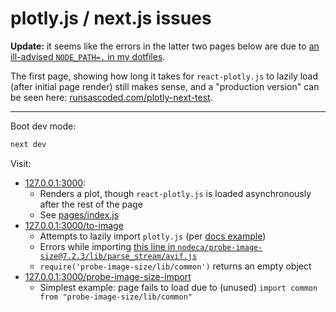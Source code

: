 # plotly.js / next.js issues

**Update:** it seems like the errors in the latter two pages below are due to [an ill-advised `NODE_PATH=.` in my dotfiles](https://github.com/ryan-williams/js-helpers/blob/c3aecb1905e7d45a271fe0e5e74e78e903e6d820/.js-rc#L4).

The first page, showing how long it takes for `react-plotly.js` to lazily load (after initial page render) still makes sense, and a "production version" can be seen here: [runsascoded.com/plotly-next-test](https://runsascoded.com/plotly-next-test/). 

---

Boot dev mode:
```bash
next dev
```

Visit:
- [127.0.0.1:3000](http://127.0.0.1:3000):
  - Renders a plot, though `react-plotly.js` is loaded asynchronously after the rest of the page
  - See [pages/index.js](pages/index.js)
- [127.0.0.1:3000/to-image](http://127.0.0.1:3000/to-image)
  - Attempts to lazily import `plotly.js` (per [docs example]())
  - Errors while importing [this line in `nodeca/probe-image-size@7.2.3/lib/parse_stream/avif.js`](https://github.com/nodeca/probe-image-size/blob/7.2.3/lib/parse_stream/avif.js#L20)
  - `require('probe-image-size/lib/common')` returns an empty object
- [127.0.0.1:3000/probe-image-size-import](http://127.0.0.1:3000/probe-image-size-import)
  - Simplest example: page fails to load due to (unused) `import common from "probe-image-size/lib/common"`
